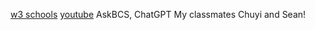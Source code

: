 [w3 schools](https://www.w3schools.com/jsref/prop_win_localstorage.asp)
[youtube](https://www.youtube.com/watch?v=50cDIUKlQ8g&t=26s)
AskBCS, ChatGPT
My classmates Chuyi and Sean!